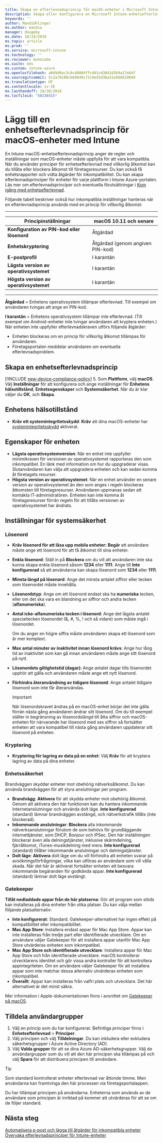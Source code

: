 ```yaml
---
title: Skapa en efterlevnadsprincip för macOS-enheter i Microsoft Intune – Azure | Microsoft Docs
description: Skapa eller konfigurera en Microsoft Intune-enhetsefterlevnadsprincip för macOS-enheter för att använda systemintegritetsskydd, ange lägsta och högsta operativsystemversion, välja dina lösenordskrav och kryptera datalagring.
keywords: ''
author: MandiOhlinger
ms.author: mandia
manager: dougeby
ms.date: 10/24/2018
ms.topic: article
ms.prod: ''
ms.service: microsoft-intune
ms.technology: ''
ms.reviewer: muhosabe
ms.suite: ems
ms.custom: intune-azure
ms.openlocfilehash: a0d9d0ac3c0cd8804ffc401cd3041d5b9a17e64f
ms.sourcegitcommit: 5c2a70180cb69049c73c9e55d36a51e9d6619049
ms.translationtype: HT
ms.contentlocale: sv-SE
ms.lasthandoff: 10/30/2018
ms.locfileid: "50236415"
---
```

# <a name="add-a-device-compliance-policy-for-macos-devices-with-intune"></a>Lägg till en enhetsefterlevnadsprincip för macOS-enheter med Intune

En Intune macOS-enhetsefterlevnadsprincip anger de regler och inställningar som macOS-enheter måste uppfylla för att vara kompatibla. När du använder principer för enhetsefterlevnad med villkorlig åtkomst kan du tillåta eller blockera åtkomst till företagsresurser. Du kan också få enhetsrapporter och vidta åtgärder för inkompatibilitet. Du kan skapa efterlevnadsprinciper för enheter för varje plattform i Intune Azure-portalen. Läs mer om efterlevnadsprinciper och eventuella förutsättningar i [Kom igång med enhetsefterlevnad](device-compliance-get-started.md).

Följande tabell beskriver också hur inkompatibla inställningar hanteras när en efterlevnadsprincip används med en princip för villkorlig åtkomst:

---------------------------

| Principinställningar | macOS 10.11 och senare |
| --- | --- |
| **Konfiguration av PIN-kod eller lösenord** | Åtgärdad |   
| **Enhetskryptering** | Åtgärdad (genom angiven PIN-kod) |
| **E-postprofil** | I karantän |
|**Lägsta version av operativsystemet** | I karantän |
| **Högsta version av operativsystemet** | I karantän |

---------------------------

**Åtgärdad** = Enhetens operativsystem tillämpar efterlevnad. Till exempel om användaren tvingas att ange en PIN-kod.

**I karantän** = Enhetens operativsystem tillämpar inte efterlevnad. (Till exempel om Android-enheter inte tvingar användaren att kryptera enheten.) När enheten inte uppfyller efterlevnadskraven utförs följande åtgärder:

- Enheten blockeras om en princip för villkorlig åtkomst tillämpas för användaren.
- Företagsportalen meddelar användaren om eventuella efterlevnadsproblem.

## <a name="create-a-device-compliance-policy"></a>Skapa en enhetsefterlevnadsprincip

[!INCLUDE [new-device-compliance-policy](./includes/new-device-compliance-policy.md)]
5. Som **Plattform**, välj **macOS**. Välj **Inställningar** för att konfigurera och ange inställningar för **Enhetens hälsotillstånd**, **Enhetsegenskaper** och **Systemsäkerhet**. När du är klar väljer du **OK**, och **Skapa**.

## <a name="device-health"></a>Enhetens hälsotillstånd

- **Kräv ett systemintegritetsskydd**: **Kräv** att dina macOS-enheter har [systemintegritetsskydd](https://support.apple.com/HT204899) aktiverat.

## <a name="device-properties"></a>Egenskaper för enheten

- **Lägsta operativsystemversion**: När en enhet inte uppfyller minimikraven för versionen av operativsystemet rapporteras den som inkompatibel. En länk med information om hur du uppgraderar visas. Slutanvändaren kan välja att uppgradera enheten och kan sedan komma åt företagets resurser.
- **Högsta version av operativsystemet**: När en enhet använder en senare version av operativsystemet än den som anges i regeln blockeras åtkomsten till företagsresurser. Användaren uppmanas sedan att kontakta IT-administratören. Enheten kan inte komma åt företagsresurser förrän regeln för att tillåta versionen av operativsystemet har ändrats.

## <a name="system-security-settings"></a>Inställningar för systemsäkerhet

### <a name="password"></a>Lösenord

- **Kräv lösenord för att låsa upp mobila enheter:** **Begär** att användare måste ange ett lösenord för att få åtkomst till sina enheter.
- **Enkla lösenord**: Ställ in på **Blockera** om du vill att användaren inte ska kunna skapa enkla lösenord såsom **1234** eller **1111**. Ange till **Inte konfigurerad** så att användarna kan skapa lösenord som **1234** eller **1111**.
- **Minsta längd på lösenord**: Ange det minsta antalet siffror eller tecken som lösenordet måste innehålla.
- **Lösenordstyp**: Ange om ett lösenord endast ska ha **numeriska** tecken, eller om det ska vara en blandning av siffror och andra tecken (**alfanumeriska**).
- **Antal icke-alfanumeriska tecken i lösenord**: Ange det lägsta antalet specialtecken lösenordet (&, #, %, ! och så vidare) som måste ingå i lösenordet.

    Om du anger en högre siffra måste användaren skapa ett lösenord som är mer komplext.

- **Max antal minuter av inaktivitet innan lösenord krävs**: Ange hur lång tid av inaktivitet som kan gå innan användaren måste ange sitt lösenord på nytt.
- **Lösenordets giltighetstid (dagar):** Ange antalet dagar tills lösenordet upphör att gälla och användaren måste ange ett nytt lösenord.
- **Förhindra återanvändning av tidigare lösenord**: Ange antalet tidigare lösenord som inte får återanvändas.

    > [!IMPORTANT]
    > När lösenordskravet ändras på en macOS-enhet börjar det inte gälla förrän nästa gång användaren ändrar sitt lösenord. Om du till exempel ställer in begränsning av lösenordslängd till åtta siffror och macOS-enheten för närvarande har lösenord med sex siffror så fortsätter enheten att vara kompatibel till nästa gång användaren uppdaterar sitt lösenord på enheten.

### <a name="encryption"></a>Kryptering

- **Kryptering för lagring av data på en enhet**: Välj **Kräv** för att kryptera lagring av data på dina enheter.

### <a name="device-security"></a>Enhetssäkerhet
Brandväggen skyddar enheter mot obehörig nätverksåtkomst. Du kan använda brandväggen för att styra anslutningar per program. 

- **Brandvägg**: **Aktivera** för att skydda enheter mot obehörig åtkomst. Genom att aktivera den här funktionen kan du hantera inkommande Internetanslutningar och använda dolt läge. **Inte konfigurerad** (standard) lämnar brandväggen avstängd, och nätverkstrafik tillåts (inte blockerad).
- **Inkommande anslutningar**: **Blockera** alla inkommande nätverksanslutningar förutom de som behövs för grundläggande internettjänster, som DHCP, Bonjour och IPSec. Den här inställningen blockerar även alla delningstjänster, inklusive skärmdelning, fjärråtkomst, iTunes-musikdelning med mera. **Inte konfigurerad** (standard) tillåter inkommande anslutningar och delningstjänster. 
- **Dolt läge**: **Aktivera** dolt läge om du vill förhindra att enheten svarar på avsökningsförfrågningar, vilka kan utföras av användare som vill vålla skada. När det här är aktiverat fortsätter enheten att besvara inkommande begäranden för godkända appar. **Inte konfigurerad** (standard) lämnar dolt läge avstängt.

### <a name="gatekeeper"></a>Gatekeeper

**Tillåt nedladdade appar från de här platserna**: Gör att program som stöds kan installeras på dina enheter från olika platser. Du kan välja mellan följande platsalternativ:

- **Inte konfigurerat**: Standard. Gatekeeper-alternativet har ingen effekt på kompatibilitet eller inkompatibilitet. 
- **Mac App Store**: Installera endast appar för Mac App Store. Appar kan inte installeras från tredje part eller identifierade utvecklare. Om en användare väljer Gatekeeper för att installera appar utanför Mac App Store utvärderas enheten som inkompatibel.
- **Mac App Store och identifierade utvecklare**: Installera appar för Mac App Store och från identifierade utvecklare. macOS kontrollerar utvecklarens identitet och gör vissa andra kontroller för att kontrollera appintegriteten. Om en användare väljer Gatekeeper för att installera appar som inte matchar dessa alternativ utvärderas enheten som inkompatibel.
- **Överallt**: Appar kan installeras från valfri plats och utvecklare. Det här alternativet är det minst säkra.

Mer information i Apple-dokumentationen finns i avsnittet om [Gatekeeper på macOS](https://support.apple.com/HT202491).

## <a name="assign-user-groups"></a>Tilldela användargrupper

1. Välj en princip som du har konfigurerat. Befintliga principer finns i **Enhetsefterlevnad** > **Principer**.
2. Välj principen och välj **Tilldelningar**. Du kan inkludera eller exkludera säkerhetsgrupper i Azure Active Directory (AD).
3. Välj **Valda grupper** för att se dina Azure AD-säkerhetsgrupper. Välj de användargrupper som du vill att den här principen ska tillämpas på och välj **Spara** för att distribuera principen till användare.

> [!TIP]
> Som standard kontrollerat enheter efterlevnad var åttonde timme. Men användarna kan framtvinga den här processen via företagsportalappen.

Du har tillämpat principen på användarna. Enheterna som används av de användare som principen är inriktad på kommer att utvärderas för att se om de följer standard.

## <a name="next-steps"></a>Nästa steg
[Automatisera e-post och lägga till åtgärder för inkompatibla enheter](actions-for-noncompliance.md)  
[Övervaka efterlevnadsprinciper för Intune-enheter](compliance-policy-monitor.md)
